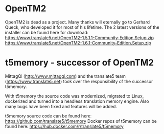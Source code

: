 # OpenTM2
OpenTM2 is dead as a project. Many thanks will eternally go to Gerhard Queck, who developed it for most of his lifetime.
The 2 latest versions of the installer can be found here for download:  
https://www.translate5.net/OpenTM2-1.5.1.1-Community-Edition.Setup.zip  
https://www.translate5.net/OpenTM2-1.6.1-Community-Edition.Setup.zip

# t5memory - successor of OpenTM2

MittagQI (http://www.mittagqi.com) and the translate5 team (https://www.translate5.net) took over the responsibility of the successor t5memory.

With t5memory the source code was modernized, migrated to Linux, dockerized and turned into a headless translation memory engine. Also many bugs have been fixed and features will be added.

t5memory source code can be found here: https://github.com/translate5/t5memory
Docker repos of t5memory can be found here: https://hub.docker.com/r/translate5/t5memory
